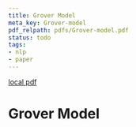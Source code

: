```yaml
---
title: Grover Model
meta_key: Grover-model
pdf_relpath: pdfs/Grover-model.pdf
status: todo
tags:
- nlp
- paper
---
```


[local pdf](../../../pdfs/Grover-model.pdf)

# Grover Model

